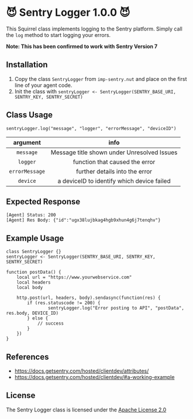 # :smiling_imp: Sentry Logger 1.0.0 :smiling_imp:

This Squirrel class implements logging to the Sentry platform. Simply call the `log` method to start logging your errors.

**Note: This has been confirmed to work with Sentry Version 7**

## Installation

1. Copy the class `SentryLogger` from `imp-sentry.nut` and place on the first line of your agent code.
2. Init the class with `sentryLogger <- SentryLogger(SENTRY_BASE_URI, SENTRY_KEY, SENTRY_SECRET)`

## Class Usage
```
sentryLogger.log("message", "logger", "errorMessage", "deviceID")
```

argument       | info                                        |
:------:       | :-----------------------------------------: |
`message`      | Message title shown under Unresolved Issues |
`logger`       | function that caused the error              |
`errorMessage` | further details into the error              |
`device`       | a deviceID to identify which device failed  |

## Expected Response

```
[Agent]	Status: 200
[Agent]	Res Body: {"id":"ugx38lujbkag4hgb9xhun4g6j7tenqhv"}
```

## Example Usage

```
class SentryLogger {}
sentryLogger <- SentryLogger(SENTRY_BASE_URI, SENTRY_KEY, SENTRY_SECRET)

function postData() {
	local url = "https://www.yourwebservice.com"
	local headers
	local body

	http.post(url, headers, body).sendasync(function(res) {
		if (res.statuscode != 200) {
				sentryLogger.log("Error posting to API", "postData", res.body, DEVICE_ID)
		} else {
			// success
		}
	})
}
```

## References

* https://docs.getsentry.com/hosted/clientdev/attributes/
* https://docs.getsentry.com/hosted/clientdev/#a-working-example

## License

The Sentry Logger class is licensed under the [Apache License 2.0](http://www.apache.org/licenses/LICENSE-2.0)